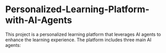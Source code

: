 # Personalized-Learning-Platform-with-AI-Agents
This project is a personalized learning platform that leverages AI agents to enhance the learning experience. The platform includes three main AI agents:
